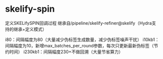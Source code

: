 # skelify-spin

定义SKELifySPIN回调过程 继承自/pipeline/skelify-refiner@skelify（Hydra支持的继承+定义模式）

i80：间隔幅度为80（大量减少伪标签生成数量，减少伪标签噪声干扰）
i10kb1：间隔幅度为10，新增max_batches_per_round参数，每次只更新最新伪标签（节约时间）
i230kb1：间隔幅度230+不做回溯（大量节省算力）